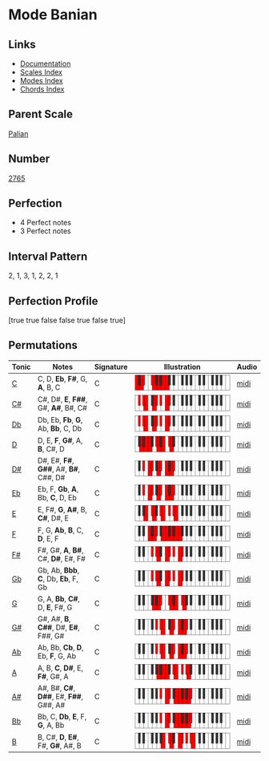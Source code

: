 # Mode Banian

## Links

- [Documentation](index.md)
- [Scales Index](Scales.md)
- [Modes Index](Modes.md)
- [Chords Index](Chords.md)

## Parent Scale

[Palian](ScalePalian.md)

## Number

[2765](https://ianring.com/musictheory/scales/2765)

## Perfection

- 4 Perfect notes
- 3 Perfect notes

## Interval Pattern

2, 1, 3, 1, 2, 2, 1

## Perfection Profile

[true true false false true false true]

## Permutations

| Tonic | Notes | Signature | Illustration | Audio |
|-------|-------|-----------|--------------|-------|
| [C](ModeCNaturalBanian.md) | C, D, **Eb**, **F#**, G, **A**, B, C | C | ![CNaturalBanian](ModeCNaturalBanian.png) | [midi](https://github.com/edipermadi/music/blob/main/docs/ModeCNaturalBanian.mid?raw=true) |
| [C#](ModeCSharpBanian.md) | C#, D#, **E**, **F##**, G#, **A#**, B#, C# | C | ![CSharpBanian](ModeCSharpBanian.png) | [midi](https://github.com/edipermadi/music/blob/main/docs/ModeCSharpBanian.mid?raw=true) |
| [Db](ModeDFlatBanian.md) | Db, Eb, **Fb**, **G**, Ab, **Bb**, C, Db | C | ![DFlatBanian](ModeDFlatBanian.png) | [midi](https://github.com/edipermadi/music/blob/main/docs/ModeDFlatBanian.mid?raw=true) |
| [D](ModeDNaturalBanian.md) | D, E, **F**, **G#**, A, **B**, C#, D | C | ![DNaturalBanian](ModeDNaturalBanian.png) | [midi](https://github.com/edipermadi/music/blob/main/docs/ModeDNaturalBanian.mid?raw=true) |
| [D#](ModeDSharpBanian.md) | D#, E#, **F#**, **G##**, A#, **B#**, C##, D# | C | ![DSharpBanian](ModeDSharpBanian.png) | [midi](https://github.com/edipermadi/music/blob/main/docs/ModeDSharpBanian.mid?raw=true) |
| [Eb](ModeEFlatBanian.md) | Eb, F, **Gb**, **A**, Bb, **C**, D, Eb | C | ![EFlatBanian](ModeEFlatBanian.png) | [midi](https://github.com/edipermadi/music/blob/main/docs/ModeEFlatBanian.mid?raw=true) |
| [E](ModeENaturalBanian.md) | E, F#, **G**, **A#**, B, **C#**, D#, E | C | ![ENaturalBanian](ModeENaturalBanian.png) | [midi](https://github.com/edipermadi/music/blob/main/docs/ModeENaturalBanian.mid?raw=true) |
| [F](ModeFNaturalBanian.md) | F, G, **Ab**, **B**, C, **D**, E, F | C | ![FNaturalBanian](ModeFNaturalBanian.png) | [midi](https://github.com/edipermadi/music/blob/main/docs/ModeFNaturalBanian.mid?raw=true) |
| [F#](ModeFSharpBanian.md) | F#, G#, **A**, **B#**, C#, **D#**, E#, F# | C | ![FSharpBanian](ModeFSharpBanian.png) | [midi](https://github.com/edipermadi/music/blob/main/docs/ModeFSharpBanian.mid?raw=true) |
| [Gb](ModeGFlatBanian.md) | Gb, Ab, **Bbb**, **C**, Db, **Eb**, F, Gb | C | ![GFlatBanian](ModeGFlatBanian.png) | [midi](https://github.com/edipermadi/music/blob/main/docs/ModeGFlatBanian.mid?raw=true) |
| [G](ModeGNaturalBanian.md) | G, A, **Bb**, **C#**, D, **E**, F#, G | C | ![GNaturalBanian](ModeGNaturalBanian.png) | [midi](https://github.com/edipermadi/music/blob/main/docs/ModeGNaturalBanian.mid?raw=true) |
| [G#](ModeGSharpBanian.md) | G#, A#, **B**, **C##**, D#, **E#**, F##, G# | C | ![GSharpBanian](ModeGSharpBanian.png) | [midi](https://github.com/edipermadi/music/blob/main/docs/ModeGSharpBanian.mid?raw=true) |
| [Ab](ModeAFlatBanian.md) | Ab, Bb, **Cb**, **D**, Eb, **F**, G, Ab | C | ![AFlatBanian](ModeAFlatBanian.png) | [midi](https://github.com/edipermadi/music/blob/main/docs/ModeAFlatBanian.mid?raw=true) |
| [A](ModeANaturalBanian.md) | A, B, **C**, **D#**, E, **F#**, G#, A | C | ![ANaturalBanian](ModeANaturalBanian.png) | [midi](https://github.com/edipermadi/music/blob/main/docs/ModeANaturalBanian.mid?raw=true) |
| [A#](ModeASharpBanian.md) | A#, B#, **C#**, **D##**, E#, **F##**, G##, A# | C | ![ASharpBanian](ModeASharpBanian.png) | [midi](https://github.com/edipermadi/music/blob/main/docs/ModeASharpBanian.mid?raw=true) |
| [Bb](ModeBFlatBanian.md) | Bb, C, **Db**, **E**, F, **G**, A, Bb | C | ![BFlatBanian](ModeBFlatBanian.png) | [midi](https://github.com/edipermadi/music/blob/main/docs/ModeBFlatBanian.mid?raw=true) |
| [B](ModeBNaturalBanian.md) | B, C#, **D**, **E#**, F#, **G#**, A#, B | C | ![BNaturalBanian](ModeBNaturalBanian.png) | [midi](https://github.com/edipermadi/music/blob/main/docs/ModeBNaturalBanian.mid?raw=true) |
